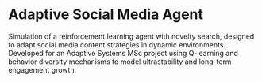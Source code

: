 # Adaptive Social Media Agent
Simulation of a reinforcement learning agent with novelty search, designed to adapt social media content strategies in dynamic environments. Developed for an Adaptive Systems MSc project using Q-learning and behavior diversity mechanisms to model ultrastability and long-term engagement growth.
